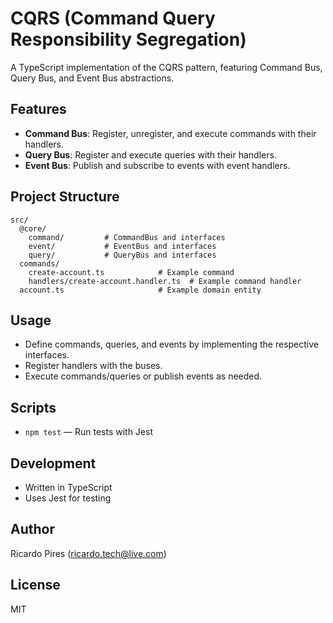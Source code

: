 # CQRS (Command Query Responsibility Segregation)

A TypeScript implementation of the CQRS pattern, featuring Command Bus, Query Bus, and Event Bus abstractions.

## Features

- **Command Bus**: Register, unregister, and execute commands with their handlers.
- **Query Bus**: Register and execute queries with their handlers.
- **Event Bus**: Publish and subscribe to events with event handlers.

## Project Structure

```
src/
  @core/
    command/         # CommandBus and interfaces
    event/           # EventBus and interfaces
    query/           # QueryBus and interfaces
  commands/
    create-account.ts            # Example command
    handlers/create-account.handler.ts  # Example command handler
  account.ts                     # Example domain entity
```

## Usage

- Define commands, queries, and events by implementing the respective interfaces.
- Register handlers with the buses.
- Execute commands/queries or publish events as needed.

## Scripts

- `npm test` — Run tests with Jest

## Development

- Written in TypeScript
- Uses Jest for testing

## Author

Ricardo Pires (<ricardo.tech@live.com>)

## License

MIT
